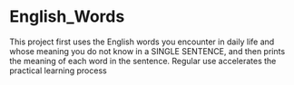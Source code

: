# English_Words
This project first uses the English words you encounter in daily life and whose meaning you do not know in a SINGLE SENTENCE, and then prints the meaning of each word in the sentence. Regular use accelerates the practical learning process
